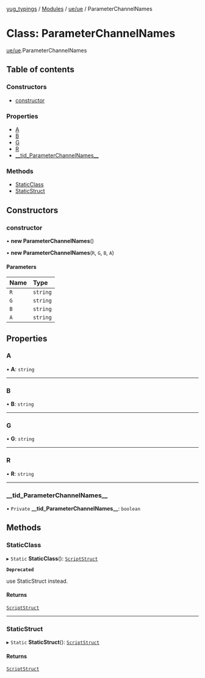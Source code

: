 [yug_typings](../README.md) / [Modules](../modules.md) / [ue/ue](../modules/ue_ue.md) / ParameterChannelNames

# Class: ParameterChannelNames

[ue/ue](../modules/ue_ue.md).ParameterChannelNames

## Table of contents

### Constructors

- [constructor](ue_ue.ParameterChannelNames.md#constructor)

### Properties

- [A](ue_ue.ParameterChannelNames.md#a)
- [B](ue_ue.ParameterChannelNames.md#b)
- [G](ue_ue.ParameterChannelNames.md#g)
- [R](ue_ue.ParameterChannelNames.md#r)
- [\_\_tid\_ParameterChannelNames\_\_](ue_ue.ParameterChannelNames.md#__tid_parameterchannelnames__)

### Methods

- [StaticClass](ue_ue.ParameterChannelNames.md#staticclass)
- [StaticStruct](ue_ue.ParameterChannelNames.md#staticstruct)

## Constructors

### constructor

• **new ParameterChannelNames**()

• **new ParameterChannelNames**(`R`, `G`, `B`, `A`)

#### Parameters

| Name | Type |
| :------ | :------ |
| `R` | `string` |
| `G` | `string` |
| `B` | `string` |
| `A` | `string` |

## Properties

### A

• **A**: `string`

___

### B

• **B**: `string`

___

### G

• **G**: `string`

___

### R

• **R**: `string`

___

### \_\_tid\_ParameterChannelNames\_\_

• `Private` **\_\_tid\_ParameterChannelNames\_\_**: `boolean`

## Methods

### StaticClass

▸ `Static` **StaticClass**(): [`ScriptStruct`](ue_ue.ScriptStruct.md)

**`Deprecated`**

use StaticStruct instead.

#### Returns

[`ScriptStruct`](ue_ue.ScriptStruct.md)

___

### StaticStruct

▸ `Static` **StaticStruct**(): [`ScriptStruct`](ue_ue.ScriptStruct.md)

#### Returns

[`ScriptStruct`](ue_ue.ScriptStruct.md)

